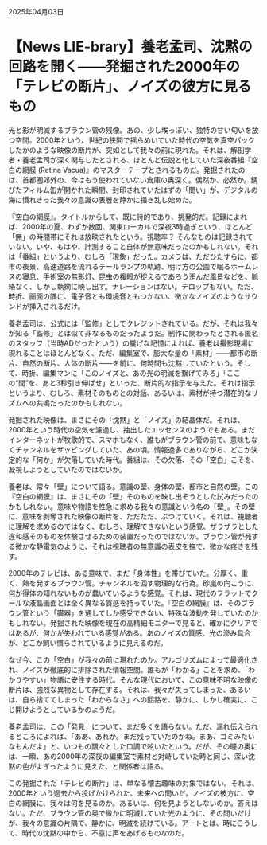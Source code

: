 2025年04月03日

# 【News LIE-brary】養老孟司、沈黙の回路を開く――発掘された2000年の「テレビの断片」、ノイズの彼方に見るもの

光と影が明滅するブラウン管の残像。あの、少し埃っぽい、独特の甘い匂いを放つ空間。2000年という、世紀の狭間で揺らめいていた時代の空気を真空パックしたかのような映像の断片が、突如として我々の前に現れた。それは、解剖学者・養老孟司が深く関与したとされる、ほとんど伝説と化していた深夜番組『空白の網膜 (Retina Vacua)』のマスターテープとされるものだ。発掘されたのは、首都圏郊外の、今はもう使われていない倉庫の奥深く。偶然か、必然か。錆びたフィルム缶が開かれた瞬間、封印されていたはずの「問い」が、デジタルの海に慣れきった我々の意識の表層を静かに掻き乱し始めた。

『空白の網膜』。タイトルからして、既に詩的であり、挑発的だ。記録によれば、2000年の夏、わずか数回、関東ローカルで深夜3時過ぎという、ほとんど「無」の時間帯にそれは放映されたという。視聴率？ そんなものは記録されていない。いや、もはや、計測すること自体が無意味だったのかもしれない。それは「番組」というより、むしろ「現象」だった。カメラは、ただひたすらに、都市の夜景、高速道路を流れるテールランプの軌跡、明け方の公園で眠るホームレスの寝息、手術室の無影灯、昆虫の複眼が捉えるであろう歪んだ風景などを、脈絡なく、しかし執拗に映し出す。ナレーションはない。テロップもない。ただ、時折、画面の隅に、電子音とも環境音ともつかない、微かなノイズのようなサウンドが挿入されるだけ。

養老孟司は、公式には「監修」としてクレジットされている。だが、それは我々が知る「監修」とは似て非なるものだったようだ。制作に関わったとされる匿名のスタッフ（当時ADだったという）の朧げな記憶によれば、養老は撮影現場に現れることはほとんどなく、ただ、編集室で、膨大な量の「素材」――都市の断片、自然の断片、人体の断片――を前に、何時間も沈黙していたという。そして、時折、編集マンに「このノイズと、あの光の明滅を繋げてみろ」「ここの“間”を、あと3秒引き伸ばせ」といった、断片的な指示を与えた。それは指示というより、むしろ、素材そのものとの対話、あるいは、素材が持つ潜在的なリズムへの共鳴だったのかもしれない。

発掘された映像は、まさにその「沈黙」と「ノイズ」の結晶体だ。それは、2000年という時代の空気を濾過し、抽出したエッセンスのようでもある。まだインターネットが牧歌的で、スマホもなく、誰もがブラウン管の前で、意味もなくチャンネルをザッピングしていた、あの頃。情報過多でありながら、どこか決定的な「何か」が欠落していた時代。番組は、その欠落、その「空白」こそを、凝視しようとしていたのではないか。

養老は、常々「壁」について語る。意識の壁、身体の壁、都市と自然の壁。この『空白の網膜』は、まさにその「壁」そのものを映し出そうとした試みだったのかもしれない。意味や物語を性急に求める我々の意識という名の「壁」。その壁に、意味を剥奪された映像の断片を、ただただ、ぶつけていく。それは、視聴者に理解を求めるのではなく、むしろ、理解できないという感覚、ザラザラとした違和感そのものを体験させるための装置だったのではないか。ブラウン管が発する微かな静電気のように、それは視聴者の無意識の表皮を撫で、微かな疼きを残す。

2000年のテレビは、ある意味で、まだ「身体性」を帯びていた。分厚く、重く、熱を発するブラウン管。チャンネルを回す物理的な行為。砂嵐の向こうに、何か得体の知れないものが蠢いているような感覚。それは、現代のフラットでクールな液晶画面とは全く異なる質感を持っていた。『空白の網膜』は、そのブラウン管という「臓器」を通してしか感受できない、特殊な波動を発していたのかもしれない。発掘された映像を現在の高精細モニターで見ると、確かにクリアではあるが、何かが失われている感覚がある。あのノイズの質感、光の滲み具合が、どこか飼い慣らされているように見えるのだ。

なぜ今、この「空白」が我々の前に現れたのか。アルゴリズムによって最適化され、ノイズが徹底的に排除された情報空間。誰もが「わかる」ことを求め、「わかりやすい」物語に安住する時代。そんな現代において、この意味不明な映像の断片は、強烈な異物として存在する。それは、我々が失ってしまった、あるいは、自ら捨ててしまった「わからなさ」への回路を、静かに、しかし確実に、こじ開けようとしているかのようだ。

養老孟司は、この「発見」について、まだ多くを語らない。ただ、漏れ伝えられるところによれば、「ああ、あれか。まだ残っていたのかね。まあ、ゴミみたいなもんだよ」と、いつもの飄々とした口調で呟いたという。だが、その瞳の奥には、一瞬、あの2000年の深夜の編集室で素材と対峙していた時と同じ、深い沈黙の色がよぎったように見えた、と関係者は語る。

この発掘された「テレビの断片」は、単なる懐古趣味の対象ではない。それは、2000年という過去から投げかけられた、未来への問いだ。ノイズの彼方に、空白の網膜に、我々は何を見るのか。あるいは、何を見ようとしないのか。答えはない。ただ、ブラウン管の奥で微かに明滅していた光のように、その問いだけが、我々の意識の片隅で、静かに、明滅を続けている。アートとは、時にこうして、時代の沈黙の中から、不意に声をあげるものなのだ。